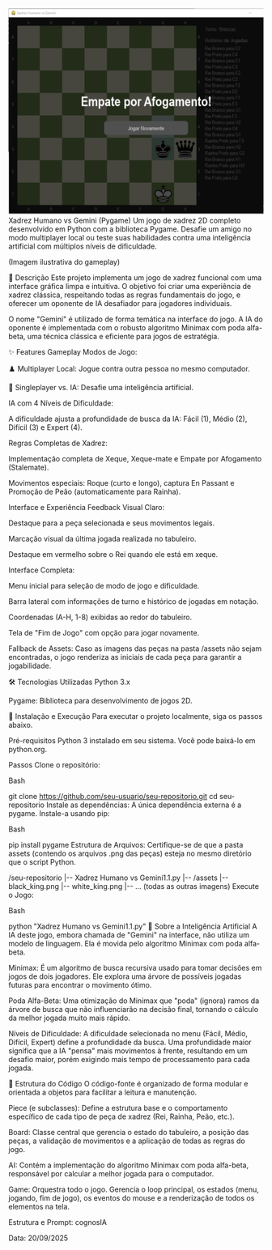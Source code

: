 ![Screenshot da Aplicação](https://github.com/rbmeneses/Xadrez-2D-Pygames/blob/main/xadrez.png)
Xadrez Humano vs Gemini (Pygame)
Um jogo de xadrez 2D completo desenvolvido em Python com a biblioteca Pygame. Desafie um amigo no modo multiplayer local ou teste suas habilidades contra uma inteligência artificial com múltiplos níveis de dificuldade.

(Imagem ilustrativa do gameplay)

📜 Descrição
Este projeto implementa um jogo de xadrez funcional com uma interface gráfica limpa e intuitiva. O objetivo foi criar uma experiência de xadrez clássica, respeitando todas as regras fundamentais do jogo, e oferecer um oponente de IA desafiador para jogadores individuais.

O nome "Gemini" é utilizado de forma temática na interface do jogo. A IA do oponente é implementada com o robusto algoritmo Minimax com poda alfa-beta, uma técnica clássica e eficiente para jogos de estratégia.

✨ Features
Gameplay
Modos de Jogo:

♟️ Multiplayer Local: Jogue contra outra pessoa no mesmo computador.

🤖 Singleplayer vs. IA: Desafie uma inteligência artificial.

IA com 4 Níveis de Dificuldade:

A dificuldade ajusta a profundidade de busca da IA: Fácil (1), Médio (2), Difícil (3) e Expert (4).

Regras Completas de Xadrez:

Implementação completa de Xeque, Xeque-mate e Empate por Afogamento (Stalemate).

Movimentos especiais: Roque (curto e longo), captura En Passant e Promoção de Peão (automaticamente para Rainha).

Interface e Experiência
Feedback Visual Claro:

Destaque para a peça selecionada e seus movimentos legais.

Marcação visual da última jogada realizada no tabuleiro.

Destaque em vermelho sobre o Rei quando ele está em xeque.

Interface Completa:

Menu inicial para seleção de modo de jogo e dificuldade.

Barra lateral com informações de turno e histórico de jogadas em notação.

Coordenadas (A-H, 1-8) exibidas ao redor do tabuleiro.

Tela de "Fim de Jogo" com opção para jogar novamente.

Fallback de Assets: Caso as imagens das peças na pasta /assets não sejam encontradas, o jogo renderiza as iniciais de cada peça para garantir a jogabilidade.

🛠️ Tecnologias Utilizadas
Python 3.x

Pygame: Biblioteca para desenvolvimento de jogos 2D.

🚀 Instalação e Execução
Para executar o projeto localmente, siga os passos abaixo.

Pré-requisitos
Python 3 instalado em seu sistema. Você pode baixá-lo em python.org.

Passos
Clone o repositório:

Bash

git clone https://github.com/seu-usuario/seu-repositorio.git
cd seu-repositorio
Instale as dependências:
A única dependência externa é a pygame. Instale-a usando pip:

Bash

pip install pygame
Estrutura de Arquivos:
Certifique-se de que a pasta assets (contendo os arquivos .png das peças) esteja no mesmo diretório que o script Python.

/seu-repositorio
|-- Xadrez Humano vs Gemini1.1.py
|-- /assets
    |-- black_king.png
    |-- white_king.png
    |-- ... (todas as outras imagens)
Execute o Jogo:

Bash

python "Xadrez Humano vs Gemini1.1.py"
🧠 Sobre a Inteligência Artificial
A IA deste jogo, embora chamada de "Gemini" na interface, não utiliza um modelo de linguagem. Ela é movida pelo algoritmo Minimax com poda alfa-beta.

Minimax: É um algoritmo de busca recursiva usado para tomar decisões em jogos de dois jogadores. Ele explora uma árvore de possíveis jogadas futuras para encontrar o movimento ótimo.

Poda Alfa-Beta: Uma otimização do Minimax que "poda" (ignora) ramos da árvore de busca que não influenciarão na decisão final, tornando o cálculo da melhor jogada muito mais rápido.

Níveis de Dificuldade: A dificuldade selecionada no menu (Fácil, Médio, Difícil, Expert) define a profundidade da busca. Uma profundidade maior significa que a IA "pensa" mais movimentos à frente, resultando em um desafio maior, porém exigindo mais tempo de processamento para cada jogada.

📂 Estrutura do Código
O código-fonte é organizado de forma modular e orientada a objetos para facilitar a leitura e manutenção.

Piece (e subclasses): Define a estrutura base e o comportamento específico de cada tipo de peça de xadrez (Rei, Rainha, Peão, etc.).

Board: Classe central que gerencia o estado do tabuleiro, a posição das peças, a validação de movimentos e a aplicação de todas as regras do jogo.

AI: Contém a implementação do algoritmo Minimax com poda alfa-beta, responsável por calcular a melhor jogada para o computador.

Game: Orquestra todo o jogo. Gerencia o loop principal, os estados (menu, jogando, fim de jogo), os eventos do mouse e a renderização de todos os elementos na tela.

Estrutura e Prompt: cognosIA 

Data: 20/09/2025
